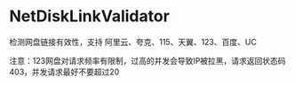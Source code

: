 # NetDiskLinkValidator
检测网盘链接有效性，支持 阿里云、夸克、115、天翼、123、百度、UC

注意：123网盘对请求频率有限制，过高的并发会导致IP被拉黑，请求返回状态码403，并发请求最好不要超过20
